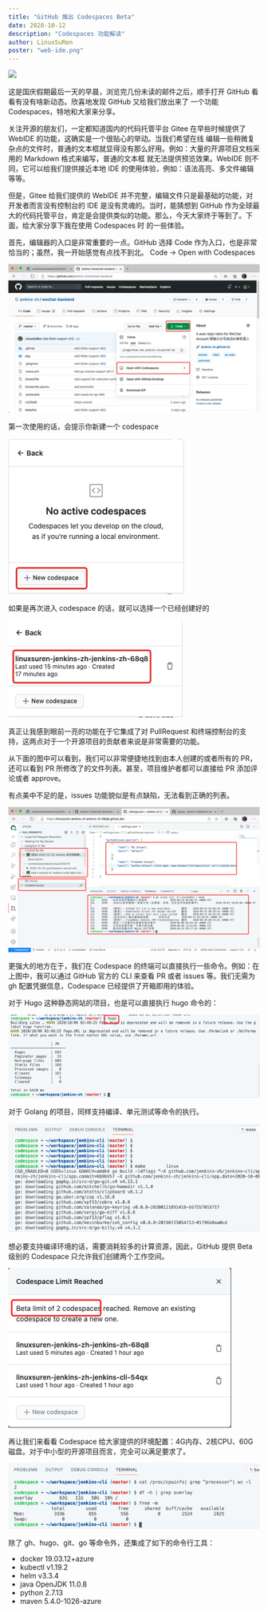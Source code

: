 ```yaml
---
title: "GitHub 推出 Codespaces Beta"
date: 2020-10-12
description: "Codespaces 功能解读"
author: LinuxSuRen
poster: "web-ide.png"
---
```


![](2020-10-08-github-codespaces/web-ide.png)

这是国庆假期最后一天的早晨，浏览完几份未读的邮件之后，顺手打开 GitHub 看看有没有啥新动态。欣喜地发现 GitHub 又给我们放出来了
一个功能 Codespaces，特地和大家来分享。

关注开源的朋友们，一定都知道国内的代码托管平台 Gitee 在早些时候提供了 WebIDE 的功能，这确实是一个很贴心的举动。当我们希望在线
编辑一些稍微复杂点的文件时，普通的文本框就显得没有那么好用。例如：大量的开源项目文档采用的 Markdown 格式来编写，普通的文本框
就无法提供预览效果。WebIDE 则不同，它可以给我们提供接近本地 IDE 的使用体验，例如：语法高亮、多文件编辑等等。

但是，Gitee 给我们提供的 WebIDE 并不完整，编辑文件只是最基础的功能，对开发者而言没有控制台的 IDE 是没有灵魂的。当时，能猜想到
GitHub 作为全球最大的代码托管平台，肯定是会提供类似的功能。那么，今天大家终于等到了。下面，给大家分享下我在使用 Codespaces 时
的一些体验。

首先，编辑器的入口是非常重要的一点。GitHub 选择 Code 作为入口，也是非常恰当的；虽然，我一开始感觉有点找不到北。 Code -> Open with Codespaces

![](2020-10-08-github-codespaces/github-vs-1.png)

第一次使用的话，会提示你新建一个 codespace

![](2020-10-08-github-codespaces/github-vs-2.png)

如果是再次进入 codespace 的话，就可以选择一个已经创建好的

![](2020-10-08-github-codespaces/github-vs-3.png)

真正让我感到眼前一亮的功能在于它集成了对 PullRequest 和终端控制台的支持，这两点对于一个开源项目的贡献者来说是非常需要的功能。

从下面的图中可以看到，我们可以非常便捷地找到由本人创建的或者所有的 PR，还可以看到 PR 所修改了的文件列表。甚至，项目维护者都可以直接给 PR 添加评论或者 approve。

有点美中不足的是，issues 功能貌似是有点缺陷，无法看到正确的列表。

![](2020-10-08-github-codespaces/github-vs-4.png)

更强大的地方在于，我们在 Codespace 的终端可以直接执行一些命令。例如：在上图中，我可以通过 GitHub 官方的 CLI 来查看 PR 或者 issues 等。我们无需为 gh 配置凭据信息，Codespace 已经提供了开箱即用的体验。

对于 Hugo 这种静态网站的项目，也是可以直接执行 hugo 命令的：

![](2020-10-08-github-codespaces/github-vs-5.png)

对于 Golang 的项目，同样支持编译、单元测试等命令的执行。

![](2020-10-08-github-codespaces/github-vs-7.png)

想必要支持编译环境的话，需要消耗较多的计算资源，因此，GitHub 提供 Beta 级别的 Codespace 只允许我们创建两个工作空间。

![](2020-10-08-github-codespaces/github-vs-6.png)

再让我们来看看 Codespace 给大家提供的环境配置：4G内存、2核CPU、60G磁盘。对于中小型的开源项目而言，完全可以满足要求了。

![](2020-10-08-github-codespaces/github-vs-8.png)

除了 gh、hugo、git、go 等命令外，还集成了如下的命令行工具：

* docker 19.03.12+azure
* kubectl v1.19.2
* helm v3.3.4
* java OpenJDK 11.0.8
* python 2.7.13
* maven 5.4.0-1026-azure
